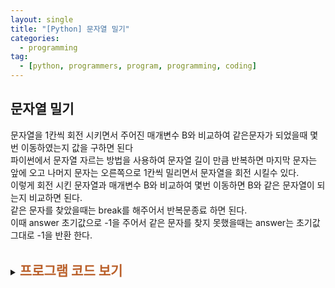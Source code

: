 ```yaml
---
layout: single
title: "[Python] 문자열 밀기"
categories:
  - programming
tag:
  - [python, programmers, program, programming, coding]
---  
```


## 문자열 밀기  

문자열을 1칸씩 회전 시키면서 주어진 매개변수 B와 비교하여
같은문자가 되었을때 몇번 이동하였는지 값을 구하면 된다  
파이썬에서 문자열 자르는 방법을 사용하여 문자열 길이 만큼
반복하면 마지막 문자는 앞에 오고 나머지 문자는 오른쪽으로 
1칸씩 밀리면서 문자열을 회전 시킬수 있다.  
이렇게 회전 시킨 문자열과 매개변수 B와 비교하여 몇번 이동하면
B와 같은 문자열이 되는지 비교하면 된다.  
같은 문자를 찾았을때는 break를 해주어서 반복문종료 하면 된다.  
이때 answer 초기값으로 -1을 주어서 같은 문자를 찾지 못했을때는 
answer는 초기값 그대로 -1을 반환 한다.  
<br />

<details>
    <summary><span style="font-size:1.5em; font-weight:bold; color:#BA602B; cursor:pointer">프로그램 코드 보기</span></summary>
    <div markdown="1">   
```python
def solution(A, B):
    answer = 0
    new_a = A
    a_len = len(A)

    answer = -1
    for i in range(a_len):
        if(new_a == B):
            answer = i
            break;
        new_a = new_a[-1] + new_a[0:a_len-1]

    return answer
```
</div>
</details>
